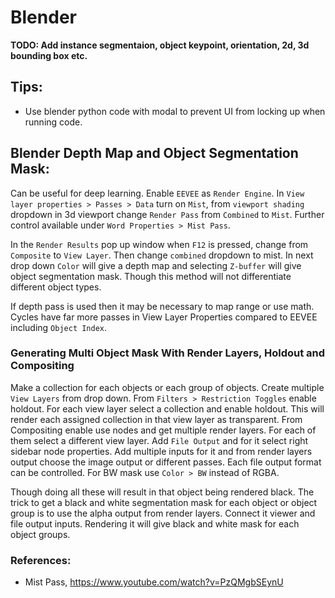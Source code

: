 # Blender

**TODO: Add instance segmentaion, object keypoint, orientation, 2d, 3d bounding box etc.**

## Tips:

- Use blender python code with modal to prevent UI from locking up when running code.

## Blender Depth Map and Object Segmentation Mask:

Can be useful for deep learning. Enable `EEVEE` as `Render Engine`. In `View layer properties > Passes > Data` turn on `Mist`, from `viewport shading` dropdown in 3d viewport change `Render Pass` from `Combined` to `Mist`. Further control available under `Word Properties > Mist Pass`.

In the `Render Results` pop up window when `F12` is pressed, change from `Composite` to `View Layer`. Then change `combined` dropdown to mist. In next drop down `Color` will give a depth map and selecting `Z-buffer` will give object segmentation mask. Though this method will not differentiate different object types. 

If depth pass is used then it may be necessary to map range or use math. Cycles have far more passes in View Layer Properties compared to EEVEE including `Object Index`.

### Generating Multi Object Mask With Render Layers, Holdout and Compositing

Make a collection for each objects or each group of objects. Create multiple `View Layers` from drop down. From `Filters > Restriction Toggles` enable holdout. For each view layer select a collection and enable holdout. This will render each assigned collection in that view layer as transparent. From Compositing enable use nodes and get multiple render layers. For each of them select a different view layer. Add `File Output` and for it select right sidebar node properties. Add multiple inputs for it and from render layers output choose the image output or different passes. Each file output format can be controlled. For BW mask use `Color > BW` instead of RGBA.

Though doing all these will result in that object being rendered black. The trick to get a black and white segmentation mask for each object or object group is to use the alpha output from render layers. Connect it viewer and file output inputs. Rendering it will give black and white mask for each object groups.

### References:

- Mist Pass, https://www.youtube.com/watch?v=PzQMgbSEynU
